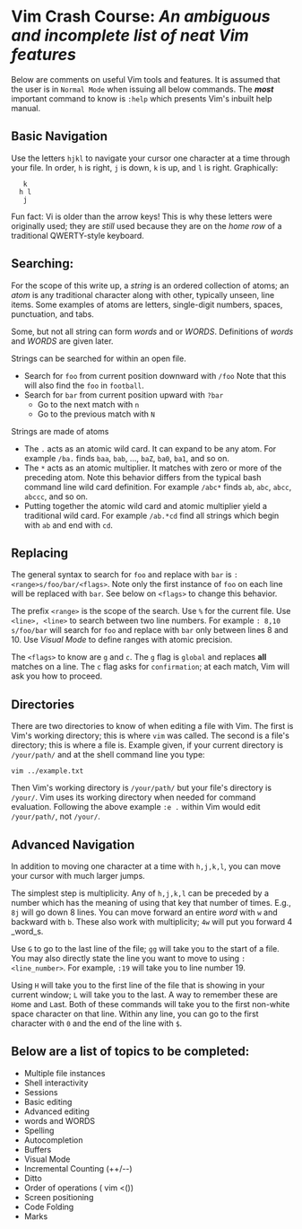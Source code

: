 # Vim Crash Course: _An ambiguous and incomplete list of neat Vim features_

Below are comments on useful Vim tools and features.
It is assumed that the user is in `Normal Mode` when 
issuing all below commands.
The ___most___ important command to know is `:help`
which presents Vim's inbuilt help manual.

## Basic Navigation
Use the letters `hjkl` to navigate your cursor one character at a time
through your file. 
In order, 
`h` is right, 
`j` is down, 
`k` is up, and
`l` is right.
Graphically:
```
   k
  h l
   j
```
Fun fact: Vi is older than the arrow keys!
This is why these letters were originally used;
they are _still_ used because they are on the _home row_ of 
a traditional QWERTY-style keyboard.

## Searching:
For the scope of this write up, a _string_ is an 
ordered collection of atoms;
an _atom_ is any traditional character along with other, typically unseen, 
line items. 
Some examples of atoms are letters, single-digit numbers, 
spaces, punctuation, and tabs.

Some, but not all string can form _words_ and or _WORDS_.
Definitions of _words_ and _WORDS_ are given later.

Strings can be searched for within an open file.
- Search for `foo` from current position downward with `/foo`
  Note that this will also find the `foo` in `football`.
- Search for `bar` from current position upward with `?bar`
  + Go to the next match with `n`
  + Go to the previous match with `N`

Strings are made of atoms
- The `.` acts as an atomic wild card. 
  It can expand to be any atom.
  For example `/ba.` finds `baa`, `bab`, ..., `baZ`, `ba0`, `ba1`, and so on.
- The `*` acts as an atomic multiplier. 
  It matches with zero or more of the preceding atom.
  Note this behavior differs from the typical bash command line wild card definition.
  For example `/abc*` finds `ab`, `abc`, `abcc`, `abccc`, and so on. 
- Putting together the atomic wild card and atomic multiplier yield a traditional wild card.
  For example `/ab.*cd` find all strings which begin with `ab` and end with `cd`.

## Replacing
The general syntax to search for `foo` and replace with `bar` is
`:<range>s/foo/bar/<flags>`.
Note only the first instance of `foo` on each line will be replaced with `bar`.
See below on `<flags>` to change this behavior.

The prefix `<range>` is the scope of the search. 
Use `%` for the current file.
Use `<line>, <line>` to search between two line numbers.
For example `: 8,10 s/foo/bar` will search for `foo`
and replace with `bar` only between lines 8 and 10.
Use _Visual Mode_ to define ranges with atomic precision.

The `<flags>` to know are `g` and `c`.
The `g` flag is `global` and replaces __all__ matches on a line.
The `c` flag asks for `confirmation`; 
at each match, Vim will ask you how to proceed.

## Directories
There are two directories to know of when editing a file with Vim.
The first is Vim's working directory; 
this is where `vim` was called.
The second is a file's directory; 
this is where a file is.
Example given, if your current directory is `/your/path/`
and at the shell command line you type:
```
vim ../example.txt
```
Then Vim's working directory is `/your/path/`
but your file's directory is `/your/`.
Vim uses its working directory when needed for command evaluation.
Following the above example `:e .` within Vim would 
edit `/your/path/`, not `/your/`.

## Advanced Navigation
In addition to moving one character at a time with `h,j,k,l`, 
you can move your cursor with much larger jumps.

The simplest step is multiplicity.
Any of `h,j,k,l` can be preceded by a number
which has the meaning of using that key that number of times.
E.g., `8j` will go down 8 lines.
You can move forward an entire _word_ with `w`
and backward with `b`.
These also work with multiplicity;
`4w` will put you forward 4 _word_s.

Use `G` to go to the last line of the file; 
`gg` will take you to the start of a file.
You may also directly state the line you want to move to 
using `:<line_number>`.
For example, `:19` will take you to line number 19.

Using `H` will take you to the first line of the file
that is showing in your current window; 
`L` will take you to the last. 
A way to remember these are `H`ome and `L`ast.
Both of these commands will take you to the first 
non-white space character on that line.
Within any line, you can go to the first character 
with `0` and the end of the line with `$`.




## Below are a list of topics to be completed:
 - Multiple file instances
 - Shell interactivity
 - Sessions
 - Basic editing
 - Advanced editing
 - words and WORDS
 - Spelling
 - Autocompletion
 - Buffers
 - Visual Mode
 - Incremental Counting (++/--)
 - Ditto
 - Order of operations ( vim <())
 - Screen positioning
 - Code Folding
 - Marks
